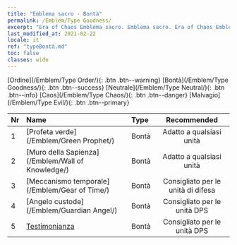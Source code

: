 ```yaml
---
title: "Emblema sacro - Bontà"
permalink: /Emblem/Type Goodness/
excerpt: "Era of Chaos Emblema sacro. Emblema sacro. Era of Chaos Emblema sacro Bontà. Era of Chaos Bontà"
last_modified_at: 2021-02-22
locale: it
ref: "typeBontà.md"
toc: false
classes: wide
---
```


  [Ordine](/Emblem/Type Order/){: .btn .btn--warning}   [Bontà](/Emblem/Type Goodness/){: .btn .btn--success}   [Neutrale](/Emblem/Type Neutral/){: .btn .btn--info}   [Caos](/Emblem/Type Chaos/){: .btn .btn--danger}   [Malvagio](/Emblem/Type Evil/){: .btn .btn--primary} 

  |  Nr  |             Name            |    Type    |   Recommended   |
  |:-----|:----------------------------|:-----------|:---------------:|
  | 1 | [Profeta verde](/Emblem/Green Prophet/) | Bontà | Adatto a qualsiasi unità | 
  | 2 | [Muro della Sapienza](/Emblem/Wall of Knowledge/) | Bontà | Adatto a qualsiasi unità | 
  | 3 | [Meccanismo temporale](/Emblem/Gear of Time/) | Bontà | Consigliato per le unità di difesa | 
  | 4 | [Angelo custode](/Emblem/Guardian Angel/) | Bontà | Consigliato per le unità DPS | 
  | 5 | [Testimonianza](/Emblem/Witness/) | Bontà | Consigliato per le unità DPS | 
